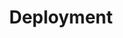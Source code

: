 ---
docType: "Chapter"
title: "Deployment"
description: "Manage Pods lifecycle"
lectures: 2
courseTitle: "Deployment"
themeColor: "#00B39F"
weight: 1
cardImage: ""
toc:
  [
    "learn",
    "practice"
  ]
---